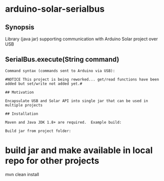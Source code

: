 # arduino-solar-serialbus

## Synopsis

Library (java jar) supporting communication with Arduino Solar project over USB


## SerialBus.execute(String command) 

```
Command syntax (commands sent to Arduino via USB):

#NOTICE This project is being reworked... get/read functions have been added but set/write not added yet.#

## Motivation

Encapsulate USB and Solar API into single jar that can be used in multiple projects

## Installation

Maven and Java JDK 1.8+ are required.  Example build:

Build jar from project folder:
```
# build jar and make available in local repo for other projects
mvn clean install

```
